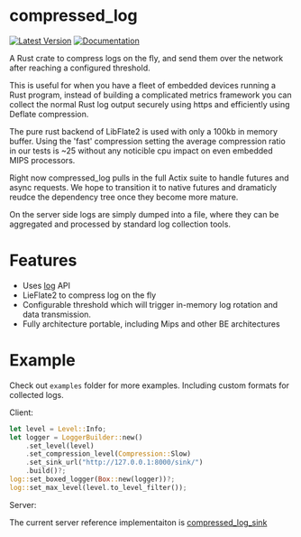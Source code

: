 # compressed_log

[![Latest Version](https://img.shields.io/crates/v/compressed_log.svg)](https://crates.io/crates/compressed_log)
[![Documentation](https://docs.rs/compressed_log/badge.svg)](https://docs.rs/compressed_log)

A Rust crate to compress logs on the fly, and send them over the network after reaching a configured threshold.

This is useful for when you have a fleet of embedded devices running a Rust program, instead of building a complicated
metrics framework you can collect the normal Rust log output securely using https and efficiently using Deflate compression.

The pure rust backend of LibFlate2 is used with only a 100kb in memory buffer. Using the 'fast' compression setting the average
compression ratio in our tests is ~25 without any noticible cpu impact on even embedded MIPS processors.

Right now compressed_log pulls in the full Actix suite to handle futures and async requests. We hope to transition it to native
futures and dramaticly reudce the dependency tree once they become more mature.

On the server side logs are simply dumped into a file, where they can be aggregated and processed by standard log collection
tools.

# Features

- Uses [log](https://crates.io/crates/log) API
- LieFlate2 to compress log on the fly
- Configurable threshold which will trigger in-memory log rotation and data transmission.
- Fully architecture portable, including Mips and other BE architectures

# Example

Check out `examples` folder for more examples. Including custom formats for collected logs.

Client:

```rust
let level = Level::Info;
let logger = LoggerBuilder::new()
    .set_level(level)
    .set_compression_level(Compression::Slow)
    .set_sink_url("http://127.0.0.1:8000/sink/")
    .build()?;
log::set_boxed_logger(Box::new(logger))?;
log::set_max_level(level.to_level_filter());
```

Server:

The current server reference implementaiton is [compressed_log_sink](https://github.com/althea-mesh/compressed_log_sink)
